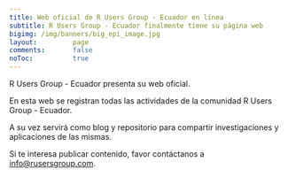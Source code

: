 ```yaml
---
title: Web oficial de R Users Group - Ecuador en línea
subtitle: R Users Group - Ecuador finalmente tiene su página web 
bigimg: /img/banners/big_epi_image.jpg
layout: 		page
comments:		false
noToc:			true
---
```


R Users Group - Ecuador presenta su web oficial.

En esta web se registran todas las actividades de la comunidad R Users Group - Ecuador.

A su vez servirá como blog y repositorio para compartir investigaciones y aplicaciones de las mismas.

Si te interesa publicar contenido, favor contáctanos a info@rusersgroup.com.
